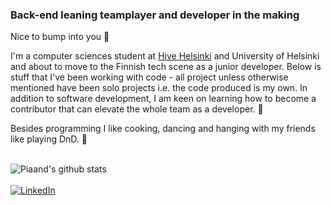### Back-end leaning teamplayer and developer in the making 
<p>Nice to bump into you 👋 </p>
<p>I'm a computer sciences student at <a href='https://www.hive.fi/en/'>Hive Helsinki</a> and University of Helsinki and about to move to the Finnish tech scene as a junior developer. Below is stuff that I've been working with code - all project unless otherwise mentioned have been solo projects i.e. the code produced is my own. In addition to software development, I am keen on learning how to become a contributor that can elevate the whole team as a developer. 🌱 </p>

Besides programming I like cooking, dancing and hanging with my friends like playing DnD. 🐉
<br></br>

![Piaand's github stats](https://github-readme-stats.vercel.app/api?username=piaand&show_icons=true&theme=vue&hide=stars)
<br><br>
<a href="https://www.linkedin.com/in/pia-andersin" target="_blank"><img src="https://img.shields.io/badge/LinkedIn-%230077B5.svg?&style=flat-square&logo=linkedin&logoColor=white" alt="LinkedIn"></a>
